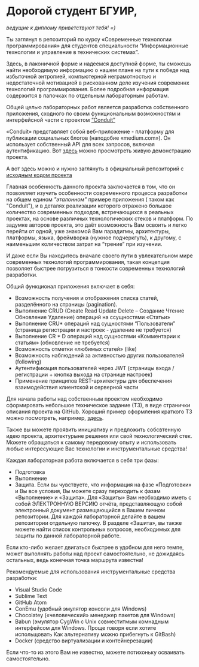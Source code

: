 # Дорогой студент БГУИР,
*ведущие к диплому приветствуют тебя! =)*

Ты заглянул в репозиторий по курсу «Современные технологии программирования» для студентов специальности “Информационные технологии и управление в технических системах”.

Здесь, в лаконичной форме и надеемся доступной форме, ты сможешь найти необходимую информацию о нашем плане на пути к победе над избыточной энтропией, компьютерной неграмотностью и недостаточной мотивацией в рискованном деле изучения современнх технологий программирования.
Более подробная информация содержится в папочках по отдельным лабораторным работам.

Общей целью лабораторных работ является разработка собственного приложения, сходного по своим функциональным возможностям и интерфейсной части с проектом [“Conduit”](https://github.com/gothinkster/realworld)

«Conduit» представляет собой веб-приложение - платформу для публикации социальных блогов (наподобие «medium.com»). Он использует собственный API для всех запросов, включая аутентификацию. Вот [здесь](https://demo.realworld.io) можно просмотреть живую демонстрацию проекта.

А вот здесь можно и нужно заглянуть в официальный репозиторий с [исходным кодом проекта](https://github.com/gothinkster/realworld)

Главная особенность данного проекта заключается в том, что он позвояляет изучить особенности современного процесса разработки на общем едином *"эталонном"* примере приложения ( таком как "Сonduit"), и в деталях реализации которого отражено большое количество современных подходов, встречающихся в реальных проектах, на основе различных технологических стеков и платформ. 
По задумке авторов проекта, это даёт возможность Вам освоить и легко перейти от одной, уже знакомой Вам парадигмы, архитектуры, платформы, языка, фреймворка (нужное подчеркгуть), к другому, с наименьшим количеством затрат на “трение” при изучении. 

 И даже если Вы находитесь вначале своего пути в увлекательном мире современных технологий программирования, такая концепция позволяет быстрее погрузиться в тонкости современных технологий разработки.


Общий функционал приложения включает в себя:
- Возможность получения и отображения списка статей, разделённого на страницы (pagination).
- Выполнение CRUD (Create Read Update Delete – Создание Чтение Обновление Удаление) операций на ссущностями «Статьи»
- Выполнение CRU* операций над сущностями “Пользователи” (страница регистрации и настроек - удаление не требуется)
- Выполнение CR * D операций над сущностями «Комментарии к статьям» (обновление не требуется)
- Возможность отметки «любимых статей» (like)
- Возможность наблюдений за активностью других пользователей (following)
- Аутентификация пользователей через JWT (страницы входа / регистрации + кнопка выхода на странице настроек)
- Применение принципов REST-архитектуры для обеспечения взаимодействия клиентской и серверной части 

Для начала работы над собственным проектом необходимо сформировать небольшое техническое задание (ТЗ), в виде странички описания проекта на GitHub. Хороший пример оформления краткого ТЗ можно посмотреть, например, [здесь](https://github.com/Call-for-Code/Project-Sample#short-description).

Также вы можете проявить инициативу и предложить собсвтенную идею проекта, архитектурыне решения или свой технологический стек.
Можете обращаться к самому передовому опыту и использовать любые интересующие Вас технологии и инструментальные средства!

Каждая лабораторная работа включается в себя три фазы:
- Подготовка
- Выполнение
- Защита.
Если вы чувствуете, что информация на фазе «Подготовки» и Вы все условия, Вы можете сразу переходить к фазам «Выполнение» и «Защита».
Для «Защиты» Вам необходимо иметь с собой ЭЛЕКТРОННУЮ ВЕРСИЮ отчёта, представляющую собой электронный документ размещающийся в Вашем личном репозитории.  Для каждой лабораторной делайте в вашем репозитории отдельную папочку.
В разделе «Зашита», вы также можете найти список контрольных вопросов, необходимых для защиты по данной лабораторной работе.

Если кто-либо желает двигаться быстрее в удобном для него темпе, может выполнять работы над проект самостоятельно, не дожидаясь остальных, ведь конечная точка маршрута известна!

Рекомендуемые для использования инструментальные средства разработки:
- Visual Studio Code
- Sublime Text
- GitHub Atom
- СonEmu (удобный эмулятор консоли для Windows)
- Сhocolatey («человеческий» менеджер пакетов для Windows)
- Babun (эмулятор СygWin с Unix совместитмым комнадным интерфейсом для Windows. Проще говоря если хотите испольщовать Как альтернативу можно прибегнуть к GitBash)
- Docker (средство виртуализации и контейнерезации)

Если что-то из этого Вам не известно, можете потихоньку осваивать самостоятельно.
